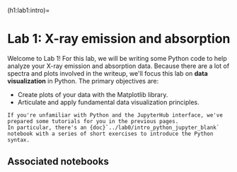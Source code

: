 (h1:lab1:intro)=
# Lab 1: X-ray emission and absorption

Welcome to Lab 1!
For this lab, we will be writing some Python code to help analyze your X-ray emission and absorption data.
Because there are a lot of spectra and plots involved in the writeup, we'll focus this lab on **data visualization** in Python.
The primary objectives are:
- Create plots of your data with the Matplotlib library. 
- Articulate and apply fundamental data visualization principles.

```{tip}
If you're unfamiliar with Python and the JupyterHub interface, we've prepared some tutorials for you in the previous pages.
In particular, there's an {doc}`../lab0/intro_python_jupyter_blank` notebook with a series of short exercises to introduce the Python syntax.
```


## Associated notebooks 

```{tableofcontents}
```